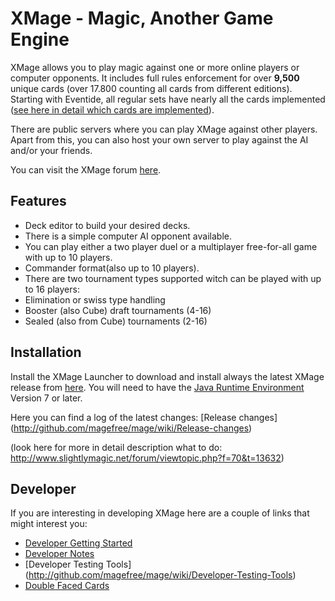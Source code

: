 # XMage - Magic, Another Game Engine

XMage allows you to play magic against one or more online players or computer opponents. It includes full rules enforcement for over **9,500** unique cards (over 17.800 counting all cards from different editions). Starting with Eventide, all regular sets have nearly all the cards implemented ([see here in detail which cards are implemented](http://ct-magefree.rhcloud.com/stats)).

There are public servers where you can play XMage against other players. Apart from this, you can also host your own server to play against the AI and/or your friends.

You can visit the XMage forum [here](http://www.slightlymagic.net/forum/viewforum.php?f=70).

## Features
* Deck editor to build your desired decks.
* There is a simple computer AI opponent available.
* You can play either a two player duel or a multiplayer free-for-all game with up to 10 players.
* Commander format(also up to 10 players).
* There are two tournament types supported witch can be played with up to 16 players:
 * Elimination or swiss type handling
 * Booster (also Cube) draft tournaments (4-16)
 * Sealed (also from Cube) tournaments (2-16)

## Installation
Install the XMage Launcher to download and install always the latest XMage release from [here](http://XMage.info). 
You will need to have the [Java Runtime Environment](http://java.com/en/) Version 7 or later.

Here you can find a log of the latest changes: [Release changes] (http://github.com/magefree/mage/wiki/Release-changes)

(look here for more in detail description what to do: http://www.slightlymagic.net/forum/viewtopic.php?f=70&t=13632)

## Developer

If you are interesting in developing XMage here are a couple of links that might interest you:
* [Developer Getting Started](http://github.com/magefree/mage/wiki/Developer-Getting-Started)
* [Developer Notes](http://github.com/magefree/mage/wiki/Developer-Notes)
* [Developer Testing Tools] (http://github.com/magefree/mage/wiki/Developer-Testing-Tools)
* [Double Faced Cards](http://github.com/magefree/mage/wiki/Double-Faced-Cards)
